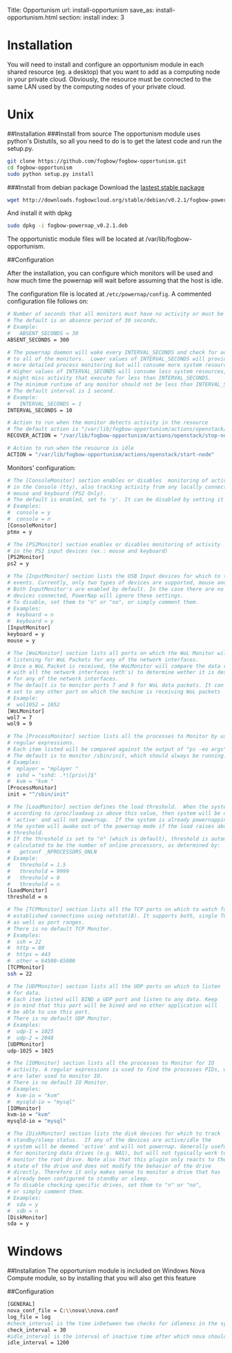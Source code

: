 Title: Opportunism
url: install-opportunism
save_as: install-opportunism.html
section: install
index: 3

Installation
==========

You will need to install and configure an opportunism module in each shared resource (eg. a desktop) that you want to add as a computing node in your private cloud. Obviously, the resource must be connected to the same LAN used by the computing nodes of your private cloud.

Unix
==========

##Installation
###Install from source
The opportunism module uses python's Distutils, so all you need to do is to get the latest code and run the setup.py.

``` bash
git clone https://github.com/fogbow/fogbow-opportunism.git
cd fogbow-opportunism
sudo python setup.py install
```

###Install from debian package
Download the [lastest stable package](http://downloads.fogbowcloud.org/stable/debian/v0.2.1/fogbow-powernap/fogbow-powernap_v0.2.1.deb)
```bash
wget http://downloads.fogbowcloud.org/stable/debian/v0.2.1/fogbow-powernap/fogbow-powernap_v0.2.1.deb
```
And install it with dpkg
```bash
sudo dpkg -i fogbow-powernap_v0.2.1.deb
```

The opportunistic module files will be located at /var/lib/fogbow-opportunism.

##Configuration

After the installation, you can configure which monitors will be used and how much time the powernap will wait before assuming that the host is idle.

The configuration file is located at ```/etc/powernap/config```. A commented configuration file follows on:

```bash
# Number of seconds that all monitors must have no activity or must be absent.
# The default is an absence period of 30 seconds.
# Example:
#   ABSENT_SECONDS = 30
ABSENT_SECONDS = 300

# The powernap daemon will wake every INTERVAL_SECONDS and check for activity
# to all of the monitors.  Lower values of INTERVAL_SECONDS will provide
# more detailed process monitoring but will consume more system resources.
# Higher values of INTERVAL_SECONDS will consume less system resources, but
# might miss activity that execute for less than INTERVAL_SECONDS.
# The minimum runtime of any monitor should not be less than INTERVAL_SECONDS.
# The default interval is 1 second.
# Example:
#   INTERVAL_SECONDS = 1
INTERVAL_SECONDS = 10

# Action to run when the monitor detects activity in the resource
# The default action is "/var/lib/fogbow-opportunism/actions/openstack/stop-node"
RECOVER_ACTION = "/var/lib/fogbow-opportunism/actions/openstack/stop-node"

# Action to run when the resource is idle
ACTION = "/var/lib/fogbow-opportunism/actions/openstack/start-node"
```

Monitors' configuration:

```bash
# The [ConsoleMonitor] section enables or disables  monitoring of activity
# in the Console (tty), also tracking activity from any locally connected
# mouse and keyboard (PS2 Only).
# The default is enabled, set to 'y'. It can be disabled by setting it to 'n'.
# Examples:
#  console = y
#  console = n
[ConsoleMonitor]
ptmx = y

# The [PS2Monitor] section enables or disables monitoring of activity
# in the PS2 input devices (ex.: mouse and keyboard)
[PS2Monitor]
ps2 = y

# The [InputMonitor] section lists the USB Input devices for which to track
# events. Currently, only two types of devices are supported, mouse and keyboard.
# Both InputMonitor's are enabled by default. In the case there are no USB
# devices connected, PowerNap will ignore these settings.
# To disable, set them to "n" or "no", or simply comment them.
# Examples:
#  keyboard = n
#  keyboard = y
[InputMonitor]
keyboard = y
mouse = y

# The [WoLMonitor] section lists all ports on which the WoL Monitor will be
# listening for WoL Packets for any of the network interfaces.
# Once a WoL Packet is received, the WoLMonitor will compare the data received
# with all the network interfaces (eth's) to determine wether it is destined
# for any of the network interfaces.
# The default is to monitor ports 7 and 9 for WoL data packets. It can also be
# set to any other port on which the machine is receiving WoL packets
# Example:
#  wol1052 = 1052
[WoLMonitor]
wol7 = 7
wol9 = 9

# The [ProcessMonitor] section lists all the processes to Monitor by using
# regular expressions.
# Each item listed will be compared against the output of "ps -eo args".
# The default is to monitor /sbin/init, which should always be running.
# Examples:
#  mplayer = "mplayer "
#  sshd = "sshd: .*\[priv\]$"
#  kvm = "kvm "
[ProcessMonitor]
init = "^/sbin/init"

# The [LoadMonitor] section defines the load threshold.  When the system load
# according to /proc/loadavg is above this value, then system will be deemed
# 'active' and will not powernap.  If the system is already powernapping, then
# the system will awake out of the powernap mode if the load raises above the
# threshold.
# If the threshold is set to "n" (which is default), threshold is automatically
# calculated to be the number of online processors, as determined by:
#   getconf _NPROCESSORS_ONLN
# Example:
#   threshold = 1.5
#   threshold = 9999
#   threshold = 0
#   threshold = n
[LoadMonitor]
threshold = n

# The [TCPMonitor] section lists all the TCP ports on which to watch for
# established connections using netstat(8). It supports both, single TCP
# as well as port ranges.
# There is no default TCP Monitor.
# Examples:
#  ssh = 22
#  http = 80
#  https = 443
#  other = 64500-65000
[TCPMonitor]
ssh = 22

# The [UDPMonitor] section lists all the UDP ports on which to listen
# for data.
# Each item listed will BIND a UDP port and listen to any data. Keep
# in mind that this port will be bined and no other application will
# be able to use this port.
# There is no default UDP Monitor.
# Examples:
#  udp-1 = 1025
#  udp-2 = 2048
[UDPMonitor]
udp-1025 = 1025

# The [IOMonitor] section lists all the processes to Monitor for IO
# activity. A regular expressions is used to find the processes PIDs, which
# are later used to monitor IO.
# There is no default IO Monitor.
# Examples:
#  kvm-io = "kvm"
#  mysqld-io = "mysql"
[IOMonitor]
kvm-io = "kvm"
mysqld-io = "mysql"

# The [DiskMonitor] section lists the disk devices for which to track
# standby/sleep status.  If any of the devices are active/idle the
# system will be deemed 'active' and will not powernap. Generally useful
# for monitoring data drives (e.g. NAS), but will not typically work to
# monitor the root drive. Note also that this plugin only reacts to the
# state of the drive and does not modify the behavior of the drive
# directly. Therefore it only makes sense to monitor a drive that has
# already been configured to standby or sleep.  
# To disable checking specific drives, set them to "n" or "no",
# or simply comment them.
# Examples:
#  sda = y
#  sdb = n
[DiskMonitor]
sda = y
```


Windows
==========

##Installation
The opportunism module is included on Windows Nova Compute module, so by installing that you will also get this feature

##Configuration

```bash
[GENERAL]
nova_conf_file = C:\\nova\\nova.conf
log_file = log
#check_interval is the time inbetween two checks for idleness in the system
check_interval = 30 
#idle_interval is the interval of inactive time after which nova should be habilited
idle_interval = 1200
```
